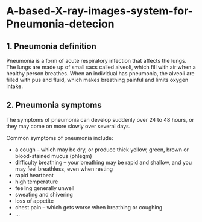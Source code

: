 # A-based-X-ray-images-system-for-Pneumonia-detecion

<h2> 1. Pneumonia definition</h2>
Pneumonia is a form of acute respiratory infection that affects the lungs. The lungs are made up of small sacs called alveoli, which fill with air when a healthy person breathes. When an individual has pneumonia, the alveoli are filled with pus and fluid, which makes breathing painful and limits oxygen intake.
<h2>2. Pneumonia symptoms</h2>
The symptoms of pneumonia can develop suddenly over 24 to 48 hours, or they may come on more slowly over several days.

Common symptoms of pneumonia include:
<ul>
<li>a cough – which may be dry, or produce thick yellow, green, brown or blood-stained mucus (phlegm) </li>
 <li>difficulty breathing – your breathing may be rapid and shallow, and you may feel breathless, even when resting</li>
  <li>rapid heartbeat</li>
<li>high temperature</li>
  <li>feeling generally unwell</li>
  <li>sweating and shivering</li>
  <li>loss of appetite</li>
  <li>chest pain – which gets worse when breathing or coughing</li>
 <li>...</li>
  </ul>
